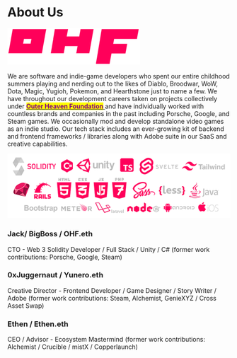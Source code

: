 # About Us

![](../.gitbook/assets/logosmall.png)

We are software and indie-game developers who spent our entire childhood summers playing and nerding out to the likes of Diablo, Broodwar, WoW, Dota, Magic, Yugioh, Pokemon, and Hearthstone just to name a few. We have throughout our development careers taken on projects collectively under [<mark style="color:purple;">**Outer Heaven Foundation**</mark> ](https://www.outerheaven.foundation)and have individually worked with countless brands and companies in the past including Porsche, Google, and Steam games. We occasionally mod and develop standalone video games as an indie studio. Our tech stack includes an ever-growing kit of backend and frontend frameworks / libraries along with Adobe suite in our SaaS and creative capabilities.

![](../.gitbook/assets/techicons-small.png)

### Jack/ BigBoss / OHF.eth

CTO - Web 3 Solidity Developer / Full Stack / Unity / C# (former work contributions: Porsche, Google, Steam)

### 0xJuggernaut / Yunero.eth

Creative Director - Frontend Developer / Game Designer / Story Writer / Adobe (former work contributions: Steam, Alchemist, GenieXYZ / Cross Asset Swap)

### Ethen / Ethen.eth

CEO / Advisor - Ecosystem Mastermind (former work contributions: Alchemist / Crucible / mistX / Copperlaunch)

